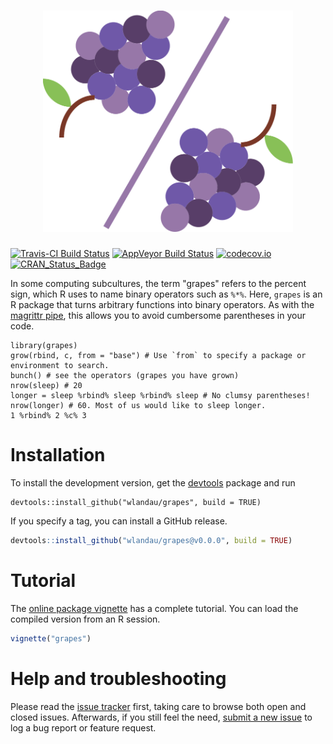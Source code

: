 <h1 align="center">
  <img width="400" src="./vignettes/logo.png" alt="" style = "border: none">
</h1>

[![Travis-CI Build Status](https://travis-ci.org/wlandau/grapes.svg?branch=master)](https://travis-ci.org/wlandau/grapes)
[![AppVeyor Build Status](https://ci.appveyor.com/api/projects/status/github/wlandau/grapes?branch=master&svg=true)](https://ci.appveyor.com/project/wlandau/grapes)
[![codecov.io](https://codecov.io/github/wlandau/grapes/coverage.svg?branch=master)](https://codecov.io/github/wlandau/grapes?branch=master)
[![CRAN_Status_Badge](http://www.r-pkg.org/badges/version/grapes)](http://cran.r-project.org/package=grapes)

In some computing subcultures, the term "grapes" refers to the percent sign, which R uses to name binary operators such as `%*%`. Here, `grapes` is an R package that turns arbitrary functions into binary operators. As with the [magrittr pipe](https://CRAN.R-project.org/package=magrittr/vignettes/magrittr.html), this allows you to avoid cumbersome parentheses in your code.

```{r}
library(grapes)
grow(rbind, c, from = "base") # Use `from` to specify a package or environment to search.
bunch() # see the operators (grapes you have grown)
nrow(sleep) # 20
longer = sleep %rbind% sleep %rbind% sleep # No clumsy parentheses!
nrow(longer) # 60. Most of us would like to sleep longer.
1 %rbind% 2 %c% 3
```

# Installation

To install the development version, get the [devtools](https://CRAN.R-project.org/package=devtools) package and run

```
devtools::install_github("wlandau/grapes", build = TRUE)
```

If you specify a tag, you can install a GitHub release.

```r
devtools::install_github("wlandau/grapes@v0.0.0", build = TRUE)
```

# Tutorial

The [online package vignette](https://github.com/wlandau/grapes/blob/master/vignettes/grapes.Rmd) has a complete tutorial. You can load the compiled version from an R session.

```r
vignette("grapes")
```


# Help and troubleshooting

Please read the [issue tracker](https://github.com/wlandau/grapes/issues) first, taking care to browse both open and closed issues. Afterwards, if you still feel the need, [submit a new issue](https://github.com/wlandau/grapes/issues/new) to log a bug report or feature request.
